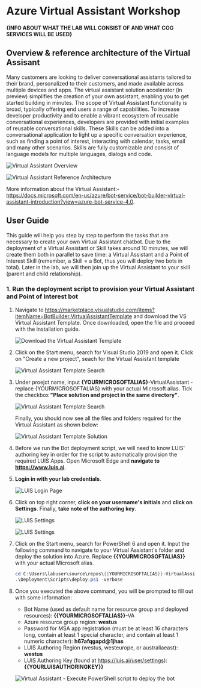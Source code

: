 # Azure Virtual Assistant Workshop
**{INFO ABOUT WHAT THE LAB WILL CONSIST OF AND WHAT COG SERVICES WILL BE USED}**

## Overview & reference architecture of the Virtual Assisant
Many customers are looking to deliver conversational assistants tailored to their brand, personalized to their customers, and made available across multiple devices and apps. The virtual assistant solution accelerator (in preview) simplifies the creation of your own assistant, enabling you to get started building in minutes. The scope of Virtual Assistant functionality is broad, typically offering end users a range of capabilities. To increase developer productivity and to enable a vibrant ecosystem of reusable conversational experiences, developers are provided with initial examples of reusable conversational skills. These Skills can be added into a conversational application to light up a specific conversation experience, such as finding a point of interest, interacting with calendar, tasks, email and many other scenarios. Skills are fully customizable and consist of language models for multiple languages, dialogs and code.

![Virtual Assistant Overview](https://raw.githubusercontent.com/samaea/virtual-assistant-workshop/master/images/virtual-assistant.jpg)

![Virtual Assistant Reference Architecture](https://raw.githubusercontent.com/samaea/virtual-assistant-workshop/master/images/virtual-assistant-ref-architecture.jpg)

More information about the Virtual Assistant:- https://docs.microsoft.com/en-us/azure/bot-service/bot-builder-virtual-assistant-introduction?view=azure-bot-service-4.0.


## User Guide  
This guide will help you step by step to perform the tasks that are necessary to create your own Virtual Assistant chatbot. Due to the deployment of a Virtual Assistant or Skill takes around 10 minutes, we will create them both in parallel to save time: a Virtual Assistant and a Point of Interest Skill (remember, a Skill = a Bot, thus you will deploy two bots in total). Later in the lab, we will then join up the Virtual Assistant to your skill (parent and child relationship).

### 1. Run the deployment script to provision your Virtual Assistant and Point of Interest bot
  1. Navigate to https://marketplace.visualstudio.com/items?itemName=BotBuilder.VirtualAssistantTemplate and download the VS Virtual Assistant Template. Once downloaded, open the file and proceed with the installation guide.

     ![Download the Virtual Assistant Template](https://raw.githubusercontent.com/samaea/virtual-assistant-workshop/master/images/VA-VS-template.png)
     
  1. Click on the Start menu, search for Visual Studio 2019 and open it. Click on "Create a new project", seach for the Virtual Assistant template 
  
     ![Virtual Assistant Template Search](https://raw.githubusercontent.com/samaea/virtual-assistant-workshop/master/images/va-vs-template-search.png)
     

  1. Under proejct name, input **{YOURMICROSOFTALIAS}**-VirtualAssistant - replace {YOURMICROSOFTALIAS} with your actual Microsoft alias. Tick the checkbox **"Place solution and project in the same directory"**.
       
       ![Virtual Assistant Template Search](https://raw.githubusercontent.com/samaea/virtual-assistant-workshop/master/images/va-vs-template-create.png)
       
       Finally, you should now see all the files and folders required for the Virtual Assistant as shown below:

       ![Virtual Assistant Template Solution](https://raw.githubusercontent.com/samaea/virtual-assistant-workshop/master/images/va-vs-template-solution.png) 
       
  1. Before we run the Bot deployment script, we will need to know LUIS' authoring key in order for the script to automatically provision the required LUIS Apps. Open Microsoft Edge and **navigate to https://www.luis.ai**.
  
  1. **Login in with your lab credentials**.
  
       ![LUIS Login Page](https://raw.githubusercontent.com/samaea/virtual-assistant-workshop/master/images/luis_0_login.png)
  
  1. Click on top right corner, **click on your username's initials** and **click on Settings**. Finally, **take note of the authoring key**.
  
       ![LUIS Settings](https://raw.githubusercontent.com/samaea/virtual-assistant-workshop/master/images/luis_1_settings.png)
       
       ![LUIS Settings](https://raw.githubusercontent.com/samaea/virtual-assistant-workshop/master/images/luis_2_settings.png)
  
  1. Click on the Start menu, search for PowerShell 6 and open it. Input the following command to navigate to your Virtual Assistant's folder and deploy the solution into Azure. Replace **{{YOURMICROSOFTALIAS}}** with your actual Microsoft alias.

       ```powershell
       cd C:\Users\labuser\source\repos\{{YOURMICROSOFTALIAS}}-VirtualAssistant\{{YOURMICROSOFTALIAS}}_VirtualAssistant
       .\Deployment\Scripts\deploy.ps1 -verbose
       ```
       
  1. Once you executed the above command, you will be prompted to fill out with some information:
  
       - Bot Name (used as default name for resource group and deployed resources): **{{YOURMICROSOFTALIAS}}**-VA
       - Azure resource group region: **westus**
       - Password for MSA app registration (must be at least 16 characters long, contain at least 1 special character, and contain at least 1 numeric character): **h67afqgapd@1jhas**
       - LUIS Authoring Region (westus, westeurope, or australiaeast): **westus**
       - LUIS Authoring Key (found at https://luis.ai/user/settings): **{{YOURLUISAUTHORINGKEY}}**      
       
       
       ![Virtual Assistant - Execute PowerShell script to deploy the bot](https://raw.githubusercontent.com/samaea/virtual-assistant-workshop/master/images/va-ps-deploy.png)
       
       
